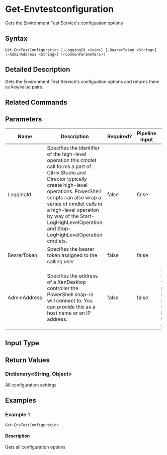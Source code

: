 ﻿
# Get-Envtestconfiguration
Gets the Environment Test Service's configuation options
## Syntax
```
Get-EnvTestConfiguration [-LoggingId <Guid>] [-BearerToken <String>] [-AdminAddress <String>] [<CommonParameters>]
```
## Detailed Description
Gets the Environment Test Service's configuation options and returns them as key/value pairs.


## Related Commands

## Parameters
| Name   | Description | Required? | Pipeline Input | Default Value |
| --- | --- | --- | --- | --- |
| LoggingId | Specifies the identifier of the high-level operation this cmdlet call forms a part of. Citrix Studio and Director typically create high-level operations. PowerShell scripts can also wrap a series of cmdlet calls in a high-level operation by way of the Start-LogHighLevelOperation and Stop-LogHighLevelOperation cmdlets. | false | false |  |
| BearerToken | Specifies the bearer token assigned to the calling user | false | false |  |
| AdminAddress | Specifies the address of a XenDesktop controller the PowerShell snap-in will connect to. You can provide this as a host name or an IP address. | false | false | Localhost. Once a value is provided by any cmdlet, this value becomes the default. |

## Input Type

### 

## Return Values

### Dictionary&lt;String, Object&gt;
All configuration settings
## Examples

### Example 1
```
Get-EnvTestConfiguration
```
#### Description
Gets all configuration options
